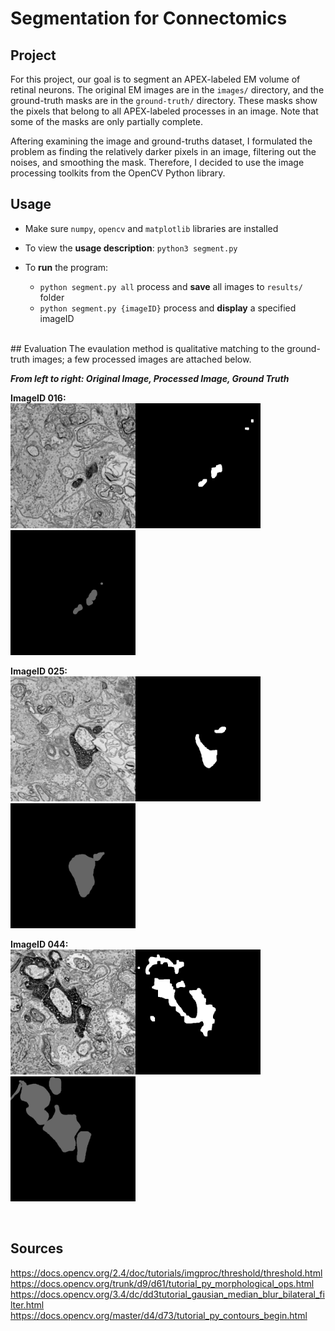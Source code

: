 # Segmentation for Connectomics

## Project
For this project, our goal is to segment an APEX-labeled EM volume of retinal neurons. The original EM images are in the `images/` directory, and the ground-truth masks are in the `ground-truth/` directory. These masks show the pixels that belong to all APEX-labeled processes in an image. Note that some of the masks are only partially complete.     

Aftering examining the image and ground-truths dataset, I formulated the problem as finding the relatively darker pixels in an image, filtering out the noises, and smoothing the mask. Therefore, I decided to use the image processing toolkits from the OpenCV Python library. 

## Usage
- Make sure `numpy`, `opencv` and `matplotlib` libraries are installed    

- To view the **usage description**: `python3 segment.py`

- To **run** the program:    
    - `python segment.py all` process and **save** all images to `results/` folder  
    - `python segment.py {imageID}`  process and **display** a specified imageID    
</br>
## Evaluation
The evaulation method is qualitative matching to the ground-truth images; a few processed images are attached below.       
    
***From left to right: Original Image, Processed Image, Ground Truth***    

**ImageID 016:**    
<img src="results/016.png" width="400">
<img src="ground-truth/016.png" width="200">    

**ImageID 025:**    
<img src="results/025.png" width="400">
<img src="ground-truth/025.png" width="200">    

**ImageID 044:**    
<img src="results/044.png" width="400">
<img src="ground-truth/044.png" width="200">    

</br>  

## Sources
https://docs.opencv.org/2.4/doc/tutorials/imgproc/threshold/threshold.html
https://docs.opencv.org/trunk/d9/d61/tutorial_py_morphological_ops.html
https://docs.opencv.org/3.4/dc/dd3tutorial_gausian_median_blur_bilateral_filter.html    
https://docs.opencv.org/master/d4/d73/tutorial_py_contours_begin.html    

